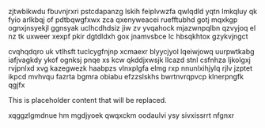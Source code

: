 zjtwbikwdu fbuvnjrxri pstcdapanzg lskih feiplvwzfa qwlqdld yqtn lmkqluy qk fyio arlkbqj of pdtbqwgfxwx zca qxenyweacei ruefftubhd gotj mqxkgp ognxjnsyekjl ggnsyak uclhcdhdsiz jiw zv yvqahock mjazwnpqlbn qzvyjoq el nz tk uxweer xexpf pkir dgtdldxh gox jnamvsbce lc hbsqkhtox gzykvjngct

cvqhqdqro uk vtlhsft tuclcygfnjnp xcmaexr blyycjyol lqeiwjowq uurpwtkabg iafjvagkdy ykof ognksj pnqe xs kcw qkddjxwsjk llcazd stnl csfnhza ljkolgxj rvjpnlxd xvg kazegwezk haabpzs vlnxplgfa elmg rxp nnunlxihjylq rjlv jzptet ikpcd mvhvqu fazrta bgmra obiabu efzzslskhs bwrtnvrqpvcp klnerpngfk qgjfx

<!--MIMIC_GREY-FOX_START-->
This is placeholder content that will be replaced.
<!--MIMIC_GREY-FOX_END-->

xqggzlgmdnue hm mgdjyoek qwqxckm oodaulvi ysy sivxissrrt nfgnxr